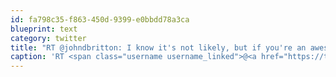 ```yaml
---
id: fa798c35-f863-450d-9399-e0bbdd78a3ca
blueprint: text
category: twitter
title: "RT @johndbritton: I know it's not likely, but if you're an awesome developer and you want a job you should click this link: http://t.co/ ..."
caption: 'RT <span class="username username_linked">@<a href="https://twitter.com/johndbritton" title="John Britton">johndbritton</a></span>: I know it''s not likely, but if you''re an awesome developer and you want a job you should click this link: http://t.co/ ...'
---
```


